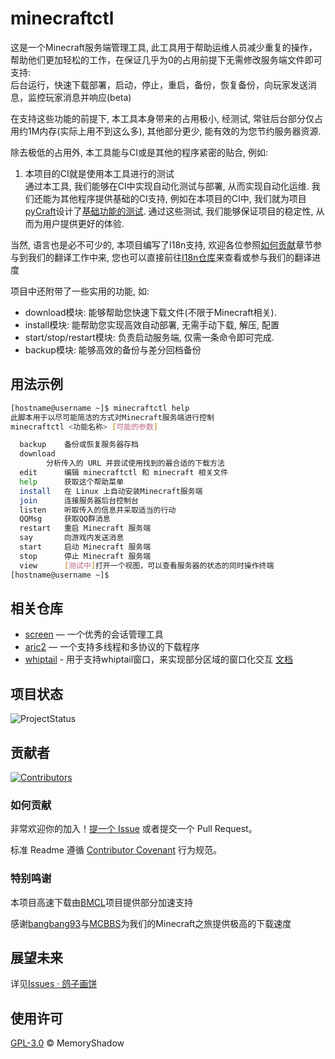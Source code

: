 # minecraftctl

这是一个Minecraft服务端管理工具, 此工具用于帮助运维人员减少重复的操作，帮助他们更加轻松的工作，在保证几乎为0的占用前提下无需修改服务端文件即可支持:  
  后台运行，快速下载部署，启动，停止，重启，备份，恢复备份，向玩家发送消息，监控玩家消息并响应(beta)

在支持这些功能的前提下, 本工具本身带来的占用极小, 经测试, 常驻后台部分仅占用约1M内存(实际上用不到这么多), 其他部分更少, 能有效的为您节约服务器资源.

除去极低的占用外, 本工具能与CI或是其他的程序紧密的贴合, 例如:

1. 本项目的CI就是使用本工具进行的测试  
  通过本工具, 我们能够在CI中实现自动化测试与部署, 从而实现自动化运维. 我们还能为其他程序提供基础的CI支持, 例如在本项目的CI中, 我们就为项目[pyCraft](https://github.com/MemoryShadow/pyCraft/ "点击查看")设计了[基础功能的测试](https://github.com/MemoryShadow/minecraftctl/blob/e1c6e89241e255d9e867083c62a5aa924b6bd447/.github/workflows/main.yml#L256 "点击查看"). 通过这些测试, 我们能够保证项目的稳定性, 从而为用户提供更好的体验.

当然, 语言也是必不可少的, 本项目编写了I18n支持, 欢迎各位参照[如何贡献](#如何贡献)章节参与到我们的翻译工作中来, 您也可以直接前往[I18n仓库](https://github.com/minecraftctl/I18N "点击前往")来查看或参与我们的翻译进度

项目中还附带了一些实用的功能, 如:

- download模块: 能够帮助您快速下载文件(不限于Minecraft相关).
- install模块: 能帮助您实现高效自动部署, 无需手动下载, 解压, 配置
- start/stop/restart模块: 负责启动服务端, 仅需一条命令即可完成.
- backup模块: 能够高效的备份与差分回档备份

## 用法示例

```bash
[hostname@username ~]$ minecraftctl help
此脚本用于以尽可能简洁的方式对Minecraft服务端进行控制
minecraftctl <功能名称> [可能的参数]

  backup	备份或恢复服务器存档
  download
		分析传入的 URL 并尝试使用找到的最合适的下载方法
  edit  	编辑 minecraftctl 和 minecraft 相关文件
  help  	获取这个帮助菜单
  install  	在 Linux 上自动安装Minecraft服务端
  join  	连接服务器后台控制台
  listen  	听取传入的信息并采取适当的行动
  QQMsg  	获取QQ群消息
  restart  	重启 Minecraft 服务端
  say  		向游戏内发送消息
  start  	启动 Minecraft 服务端
  stop  	停止 Minecraft 服务端
  view  	[测试中]打开一个视图，可以查看服务器的状态的同时操作终端
[hostname@username ~]$
```

## 相关仓库

- [screen](https://git.savannah.gnu.org/cgit/screen.git) — 一个优秀的会话管理工具
- [aric2](https://github.com/aria2/aria2.git) — 一个支持多线程和多协议的下载程序
- [whiptail](https://salsa.debian.org/mckinstry/newt/-/tree/debian/master) - 用于支持whiptail窗口，来实现部分区域的窗口化交互 [文档](https://linux.die.net/man/1/whiptail)

## 项目状态

![ProjectStatus](https://repobeats.axiom.co/api/embed/8af05dfe07fe74bce4691e9cc3bb15e81747bfab.svg)

## 贡献者

[![Contributors](https://contrib.rocks/image?repo=MemoryShadow/minecraftctl)](https://github.com/MemoryShadow/minecraftctl/graphs/contributors)

### 如何贡献

非常欢迎你的加入！[提一个 Issue](https://github.com/MemoryShadow/minecraftctl/issues/new) 或者提交一个 Pull Request。

标准 Readme 遵循 [Contributor Covenant](http://contributor-covenant.org/version/1/3/0/) 行为规范。

### 特别鸣谢

本项目高速下载由[BMCL](https://github.com/bangbang93/BMCL "点击查看详情")项目提供部分加速支持

感谢[bangbang93](https://github.com/bangbang93 "点击前往")与[MCBBS](https://www.mcbbs.net/ "点击前往")为我们的Minecraft之旅提供极高的下载速度

## 展望未来

详见[Issues · 鸽子画饼](https://github.com/MemoryShadow/minecraftctl/issues/3 "点击前往")

## 使用许可

[GPL-3.0](LICENSE) © MemoryShadow
